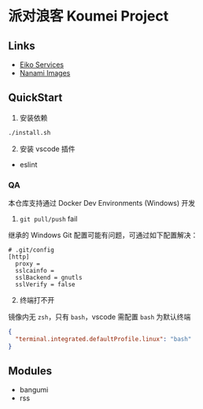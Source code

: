 # 派对浪客 Koumei Project

## Links

+ [Eiko Services](https://github.com/ddosakura/eiko)
+ [Nanami Images](https://github.com/ddosakura/nanami)

## QuickStart

1. 安装依赖

```bash
./install.sh
```

2. 安装 vscode 插件

+ eslint

### QA

本仓库支持通过 Docker Dev Environments (Windows) 开发

1. `git pull/push` fail

继承的 Windows Git 配置可能有问题，可通过如下配置解决：

```
# .git/config
[http]
  proxy =
  sslcainfo =
  sslBackend = gnutls
  sslVerify = false
```

2. 终端打不开

镜像内无 `zsh`，只有 `bash`，vscode 需配置 `bash` 为默认终端

```json
{
  "terminal.integrated.defaultProfile.linux": "bash"
}
```

## Modules

+ bangumi
+ rss
